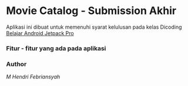 # Movie Catalog - Submission Akhir

Aplikasi ini dibuat untuk memenuhi syarat kelulusan pada kelas Dicoding [Belajar Android Jetpack Pro](https://www.dicoding.com/academies/129)

### Fitur - fitur yang ada pada aplikasi


### Author
_M Hendri Febriansyah_